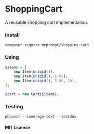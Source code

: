 # ShoppingCart

A reusable shopping cart implementation.

### Install

```console
composer require mrprompt/shopping-cart
```

### Using

```php
$items = [ 
    new Item(uniqid()),
    new Item(uniqid(), 1.00),
    new Item(uniqid(), 5.00, 10),
];

$cart = new Cart($items);
```

### Testing

```console
phpunit --coverage-text --testdox
```

#### MIT License